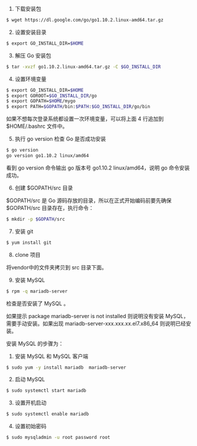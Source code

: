 1. 下载安装包

```sh
$ wget https://dl.google.com/go/go1.10.2.linux-amd64.tar.gz
```

2. 设置安装目录

```sh
$ export GO_INSTALL_DIR=$HOME
```

3. 解压 Go 安装包

```sh
$ tar -xvzf go1.10.2.linux-amd64.tar.gz -C $GO_INSTALL_DIR
```

4. 设置环境变量

```sh
$ export GO_INSTALL_DIR=$HOME
$ export GOROOT=$GO_INSTALL_DIR/go
$ export GOPATH=$HOME/mygo
$ export PATH=$GOPATH/bin:$PATH:$GO_INSTALL_DIR/go/bin
```

如果不想每次登录系统都设置一次环境变量，可以将上面 4 行追加到 $HOME/.bashrc 文件中。

5. 执行 go version 检查 Go 是否成功安装

```sh
$ go version
go version go1.10.2 linux/amd64
```

看到 go version 命令输出 go 版本号 go1.10.2 linux/amd64，说明 go 命令安装成功。

6. 创建 $GOPATH/src 目录

$GOPATH/src 是 Go 源码存放的目录，所以在正式开始编码前要先确保 $GOPATH/src 目录存在，执行命令：

```sh
$ mkdir -p $GOPATH/src
```

7. 安装 git

```sh
$ yum install git
```

8. clone 项目

将vendor中的文件夹拷贝到 src 目录下面。

9. 安装 MySQL

```sh
$ rpm -q mariadb-server
```

检查是否安装了 MySQL 。

如果提示 package mariadb-server is not installed 则说明没有安装 MySQL，需要手动安装。如果出现 mariadb-server-xxx.xxx.xx.el7.x86_64 则说明已经安装。

安装 MySQL 的步骤为：

1. 安装 MySQL 和 MySQL 客户端

```sh
$ sudo yum -y install mariadb  mariadb-server
```

2. 启动 MySQL

```sh
$ sudo systemctl start mariadb
```

3. 设置开机启动

```sh
$ sudo systemctl enable mariadb
```

4. 设置初始密码

```sh
$ sudo mysqladmin -u root password root
```